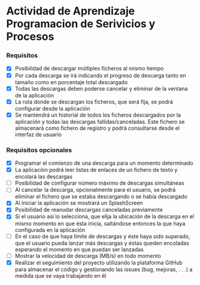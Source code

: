 # Actividad de Aprendizaje Programacion de Serivicios y Procesos

### Requisitos
- [x] Posibilidad de descargar múltiples ficheros al mismo tiempo
- [x] Por cada descarga se irá indicando el progreso de descarga tanto en tamaño como en porcentaje total descargado
- [x] Todas las descargas deben poderse cancelar y eliminar de la ventana de la aplicación
- [x] La ruta donde se descargan los ficheros, que será fija, se podrá configurar desde la aplicación
- [x] Se mantendrá un historial de todos los ficheros descargados por la aplicación y todas las descargas fallidas/canceladas. Este fichero se almacenará como fichero de registro y podrá consultarse desde el interfaz de usuario

### Requisitos opcionales
- [x] Programar el comienzo de una descarga para un momento determinado
- [x] La aplicación podrá leer listas de enlaces de un fichero de texto y encolará las descargas
- [ ] Posibilidad de configurar número máximo de descargas simultáneas
- [ ] Al cancelar la descarga, opcionalmente para el usuario, se podrá eliminar el fichero que se estaba descargando o se había descargado
- [x] Al iniciar la aplicación se mostrará un SplashScreen
- [x] Posibilidad de reanudar descargas canceladas previamente
- [x] Si el usuario asi lo selecciona, que elija la ubicación de la descarga en el mismo momento en que ésta inicia, saltándose entonces la que haya configurada en la aplicación
- [ ] En el caso de que haya límite de descargas y éste haya sido superado, que el usuario pueda lanzar más descargas y éstas queden encoladas esperando el momento en que puedan ser lanzadas
- [ ] Mostrar la velocidad de descarga (MB/s) en todo momento
- [x] Realizar el seguimiento del proyecto utilizando la plataforma GitHub para almacenar el código y gestionando las issues (bug, mejoras, . . .) a medida que se vaya trabajando en él